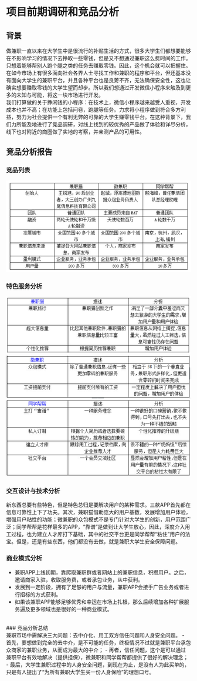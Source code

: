 # 项目前期调研和竞品分析
## 背景
做兼职一直以来在大学生中是很流行的补贴生活的方式，很多大学生们都想要能够在不影响学习的情况下去挣取一些零钱，但是又不想通过兼职这么费时间的工作。只想着能够帮别人跑个腿之类的任务去赚取零钱。因此，这个机会就可以把握住。
<br>在如今市场上有很多面向社会各界人士寻找工作和兼职的程序和平台，但还基本没有面向大学生的兼职平台，并且各种平台也是良莠不齐，无法确保安全性，这也让确实想要赚取零钱的大学生望而却步。所以我们想通过开发微信小程序来触及到更多的未知与可能，将这一块市场进行开发。
<br>我们打算做的关于挣闲钱的小程序：在技术上，微信小程序越来越受人重视，开发成本也并不高；在功能上包括问卷，跑腿等任务。力求将小程序做到符合多方利益，努力为社会提供一个有利无弊的可靠的大学生赚零钱平台。在这种背景下，我们力所能及地进行了竞品调研，对线上找到的较优秀的产品做了体验和详尽分析，线下也对附近的商圈做了实地的考察，并亲测产品的可用性。
## 竞品分析报告
### 竞品列表
![](images/jpfx1.png)
### 特色服务分析
![](images/jpfx2.png)
![](images/jpfx3.png)
![](images/jpfx4.png)
### 交互设计与技术分析
新东西总要有些特色，但是特色总归是要解决用户的某种需求。三款APP首先都在信息可靠性上下了功夫。其次，兼职猫借助庞大的用户基数，发展增加用户体验，增强用户粘性的功能；微兼职的众包模式不是专门针对大学生的创新，用户范围广泛；同学帮帮是花样最多的APP，“靠谱”是做到让大学生放心，因此，深度介入用工过程，也为建立人才库打下基础，其中的社交平台更是同学帮帮“粘住”用户的法宝。但是，还是有些东西，他们都没有去做，就是兼职大学生安全保障问题。
### 商业模式分析
- 兼职APP上线初期，靠爬取兼职群或者网站上的兼职信息，积攒用户。之后，邀请商家入驻，收取服务费，或者承包业务，从中获利。
- 发展到一定阶段，拥有了足够的用户与流量，兼职APP会接手广告业务或者进行招标的方式获利。
- 如果该兼职APP能够足够优秀和幸运在市场上扎根，那么后续增加各种扩展服务遍及更多领域也是很好的一种商业模式。
<br>
### 竞品分析总结
<br>兼职市场中需解决三大问题：去中介化、用工双方信任问题和人身安全问题。
- 首先，要想做到完全的去中介，是不可能的任务，终极情况不过就是兼职平台承包众商家的兼职业务，从而成为最大的中介；
- 再者，信任问题，这个是可以通过兼职平台有效地解决（提供担保），微兼职和同学帮帮都提供了很好的解决理念；
- 最后，大学生兼职过程中的人身安全问题，到现在为止，是没有人为此买单的，只是有人提出了“为所有兼职大学生买一份人身保险”的理想口号。
